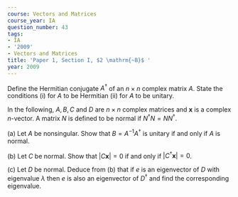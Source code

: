 ```yaml
---
course: Vectors and Matrices
course_year: IA
question_number: 43
tags:
- IA
- '2009'
- Vectors and Matrices
title: 'Paper 1, Section I, $2 \mathrm{~B}$ '
year: 2009
---
```




Define the Hermitian conjugate $A^{\dagger}$ of an $n \times n$ complex matrix $A$. State the conditions (i) for $A$ to be Hermitian (ii) for $A$ to be unitary.

In the following, $A, B, C$ and $D$ are $n \times n$ complex matrices and $\mathbf{x}$ is a complex $n$-vector. A matrix $N$ is defined to be normal if $N^{\dagger} N=N N^{\dagger}$.

(a) Let $A$ be nonsingular. Show that $B=A^{-1} A^{\dagger}$ is unitary if and only if $A$ is normal.

(b) Let $C$ be normal. Show that $|C \mathbf{x}|=0$ if and only if $\left|C^{\dagger} \mathbf{x}\right|=0$.

(c) Let $D$ be normal. Deduce from (b) that if $e$ is an eigenvector of $D$ with eigenvalue $\lambda$ then $e$ is also an eigenvector of $D^{\dagger}$ and find the corresponding eigenvalue.
